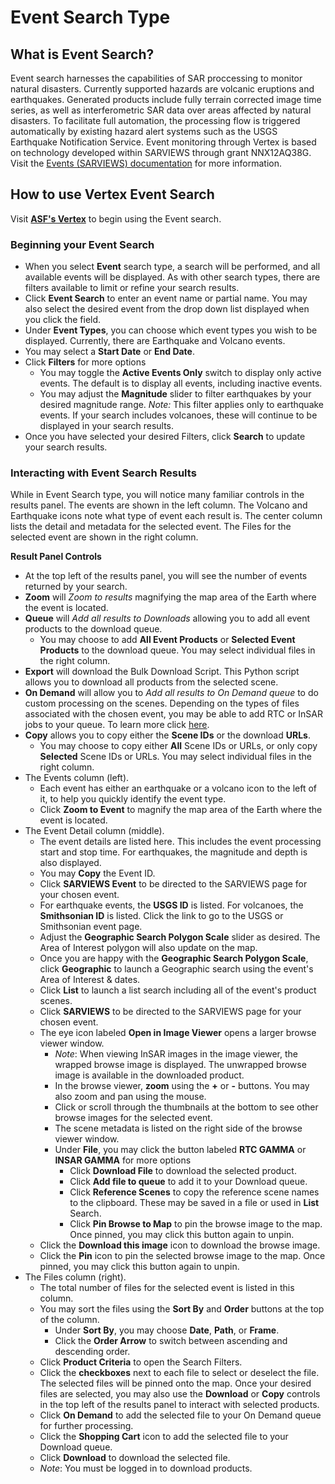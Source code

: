 # Event Search Type

## What is Event Search?
Event search harnesses the capabilities of SAR proccessing to monitor natural disasters. Currently supported hazards are volcanic eruptions and earthquakes.  Generated products include fully terrain corrected image time series, as well as interferometric SAR data over areas affected by natural disasters. To facilitate full automation, the processing flow is triggered automatically by existing hazard alert systems such as the USGS Earthquake Notification Service. Event monitoring through Vertex is based on technology developed within SARVIEWS through grant NNX12AQ38G. Visit the [Events (SARVIEWS) documentation](/datasets/events_about) for more information.

## How to use Vertex Event Search
Visit **[ASF's Vertex](https://search.asf.alaska.edu)** to begin using the Event search.

### **Beginning your Event Search**

- When you select **Event** search type, a search will be performed, and all available events will be displayed. As with other search types, there are filters available to limit or refine your search results.
- Click **Event Search** to enter an event name or partial name. You may also select the desired event from the drop down list displayed when you click the field.
- Under **Event Types**, you can choose which event types you wish to be displayed. Currently, there are Earthquake and Volcano events.
- You may select a **Start Date** or **End Date**.
- Click **Filters** for more options
	- You may toggle the **Active Events Only** switch to display only active events. The default is to display all events, including inactive events.
	- You may adjust the **Magnitude** slider to filter earthquakes by your desired magnitude range. *Note:* This filter applies only to earthquake events. If your search includes volcanoes, these will continue to be displayed in your search results.
- Once you have selected your desired Filters, click **Search** to update your search results.

### **Interacting with Event Search Results**
While in Event Search type, you will notice many familiar controls in the results panel. The events are shown in the left column. The Volcano and Earthquake icons note what type of event each result is. The center column lists the detail and metadata for the selected event. The Files for the selected event are shown in the right column.

**Result Panel Controls**

- At the top left of the results panel, you will see the number of events returned by your search.
- **Zoom** will *Zoom to results* magnifying the map area of the Earth where the event is located.
- **Queue** will *Add all results to Downloads* allowing you to add all event products to the download queue.
	- You may choose to add **All Event Products** or **Selected Event Products** to the download queue. You may select individual files in the right column.
- **Export** will download the Bulk Download Script. This Python script allows you to download all products from the selected scene.
- **On Demand** will allow you to *Add all results to On Demand queue* to do custom processing on the scenes. Depending on the types of files associated with the chosen event, you may be able to add RTC or InSAR jobs to your queue. To learn more click [here](https://hyp3-docs.asf.alaska.edu/using/vertex/).
- **Copy** allows you to copy either the **Scene IDs** or the download **URLs**.
	- You may choose to copy either **All** Scene IDs or URLs, or only copy **Selected** Scene IDs or URLs. You may select individual files in the right column.
- The Events column (left).
	- Each event has either an earthquake or a volcano icon to the left of it, to help you quickly identify the event type.
	- Click **Zoom to Event** to magnify the map area of the Earth where the event is located.
- The Event Detail column (middle).
	- The event details are listed here. This includes the event processing start and stop time. For earthquakes, the magnitude and depth is also displayed.
	- You may **Copy** the Event ID.
	- Click **SARVIEWS Event** to be directed to the SARVIEWS page for your chosen event.
	- For earthquake events, the **USGS ID** is listed. For volcanoes, the **Smithsonian ID** is listed. Click the link to go to the USGS or Smithsonian event page.
	- Adjust the **Geographic Search Polygon Scale** slider as desired. The Area of Interest polygon will also update on the map.
	- Once you are happy with the **Geographic Search Polygon Scale**, click **Geographic** to launch a Geographic search using the event's Area of Interest & dates.
	- Click **List** to launch a list search including all of the event's product scenes.
	- Click **SARVIEWS** to be directed to the SARVIEWS page for your chosen event.
	- The eye icon labeled **Open in Image Viewer** opens a larger browse viewer window.
		- *Note*: When viewing InSAR images in the image viewer, the wrapped browse image is displayed. The unwrapped browse image is available in the downloaded product.
		- In the browse viewer, **zoom** using the **+** or **-** buttons. You may also zoom and pan using the mouse.
		- Click or scroll through the thumbnails at the bottom to see other browse images for the selected event.
		- The scene metadata is listed on the right side of the browse viewer window.
		- Under **File**, you may click the button labeled **RTC GAMMA** or **INSAR GAMMA** for more options
			- Click **Download File** to download the selected product.
			- Click **Add file to queue** to add it to your Download queue.
			- Click **Reference Scenes** to copy the reference scene names to the clipboard. These may be saved in a file or used in **List** Search.
			- Click **Pin Browse to Map** to pin the browse image to the map. Once pinned, you may click this button again to unpin.
	- Click the **Download this image** icon to download the browse image.
	- Click the **Pin** icon to pin the selected browse image to the map. Once pinned, you may click this button again to unpin.
- The Files column (right).
	- The total number of files for the selected event is listed in this column.
	- You may sort the files using the **Sort By** and **Order** buttons at the top of the column.
		- Under **Sort By**, you may choose **Date**, **Path**, or **Frame**. 
		- Click the **Order Arrow** to switch between ascending and descending order.
	- Click **Product Criteria** to open the Search Filters.
	- Click the **checkboxes** next to each file to select or deselect the file. The selected files will be pinned onto the map. Once your desired files are selected, you may also use the **Download** or **Copy** controls in the top left of the results panel to interact with selected products.
	- Click **On Demand** to add the selected file to your On Demand queue for further processing.
	- Click the **Shopping Cart** icon to add the selected file to your Download queue.
	- Click **Download** to download the selected file.
	- *Note*: You must be logged in to download products.


